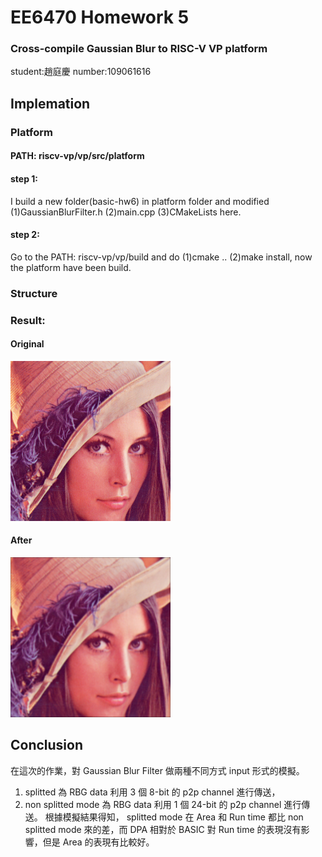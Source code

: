 # EE6470 Homework 5
### Cross-compile Gaussian Blur to RISC-V VP platform
student:趙庭慶 number:109061616
## Implemation
### Platform
#### PATH: riscv-vp/vp/src/platform
#### step 1:
I build a new folder(basic-hw6) in platform folder and modified (1)GaussianBlurFilter.h (2)main.cpp (3)CMakeLists here.
#### step 2:
Go to the PATH: riscv-vp/vp/build and do (1)cmake .. (2)make install, now the platform have been build.
### Structure

### Result:
#### Original
![](https://github.com/patrick047/EE6470/blob/main/hw5/hw5_data/lena_std_short.bmp)
#### After
![](https://github.com/patrick047/EE6470/blob/main/hw5/hw5_data/out.bmp)

## Conclusion
在這次的作業，對 Gaussian Blur Filter 做兩種不同方式 input 形式的模擬。
1. splitted 為 RBG data 利用 3 個 8-bit 的 p2p channel 進行傳送， 
2. non splitted mode 為 RBG data 利用 1 個 24-bit 的 p2p channel 進行傳送。
根據模擬結果得知， splitted mode 在 Area 和 Run time 都比 non splitted mode 來的差，而 DPA 相對於 BASIC 對 Run time 的表現沒有影響，但是 Area 的表現有比較好。



